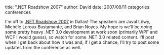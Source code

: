 
title: ".NET Roadshow 2007"
author: David
date: 2007/09/11
categories: conferences

I'm off to [.NET Roadshow 2007](http://www.dotnetroadshow.com/) in Dallas! The speakers are Juval L&ouml;wy, Mich&egrave;le Leroux Bustamante, and Brian Noyes. My hope is we'll be doing some pretty heavy .NET 3.0 development at work soon (primarily WPF and WCF I would guess), so watch for some .NET 3.0 related content. I'll post when I get back about how it was and, if I get a chance, I'll try to post some updates from the conference as well.

